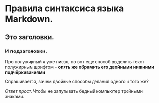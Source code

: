 # Правила синтаксиса языка Markdown.

## Это заголовки.

### И подзаголовки.


Про полужирный я уже писал, но вот еще способ выделить текст полужирным шрифтом - __опять же обрамить его двойными нижними подчёркиваниями__

Спрашивается, зачем двойные способы делания одного и того же?

*_Ответ прост._* 
Чтобы не запутывать бедный компьютер тройными знаками.






